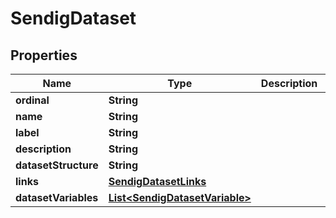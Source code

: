

# SendigDataset


## Properties

| Name | Type | Description | Notes |
|------------ | ------------- | ------------- | -------------|
|**ordinal** | **String** |  |  [optional] |
|**name** | **String** |  |  [optional] |
|**label** | **String** |  |  [optional] |
|**description** | **String** |  |  [optional] |
|**datasetStructure** | **String** |  |  [optional] |
|**links** | [**SendigDatasetLinks**](SendigDatasetLinks.md) |  |  [optional] |
|**datasetVariables** | [**List&lt;SendigDatasetVariable&gt;**](SendigDatasetVariable.md) |  |  [optional] |



